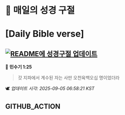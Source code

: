 # 🙏 매일의 성경 구절
# [Daily Bible verse]
## [![README에 성경구절 업데이트](https://github.com/DONGSUKA/first_test/actions/workflows/update-readme-bible.yml/badge.svg)](https://github.com/DONGSUKA/first_test/actions/workflows/update-readme-bible.yml)
<!-- START_BIBLE_VERSE -->
📖 **민수기 1:25**
> 갓 지파에서 계수된 자는 사만 오천육백오십 명이었더라

🕊️ _업데이트 시각: 2025-09-05 06:58:21 KST_
  <!-- END_BIBLE_VERSE -->
## GITHUB_ACTION
